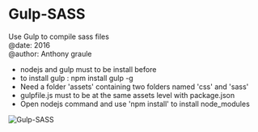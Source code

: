 # Gulp-SASS

Use Gulp to compile sass files <br>
@date: 2016<br>
@author: Anthony graule

* nodejs and gulp must to be install before
* to install gulp : npm install gulp -g
* Need a folder 'assets' containing two folders named 'css' and 'sass'
* gulpfile.js must to be at the same assets level with package.json
* Open nodejs command and use 'npm install' to install node_modules


![Gulp-SASS](https://camo.githubusercontent.com/378c32003fef4a4028debed1534bd4ae3315602b/68747470733a2f2f7777772e6c69717569646c696768742e636f2e756b2f66696c6561646d696e2f5f70726f6365737365645f2f63736d5f7376672d7370726974652d76325f366138316664353337662e706e67 "Gulp-SASS")
